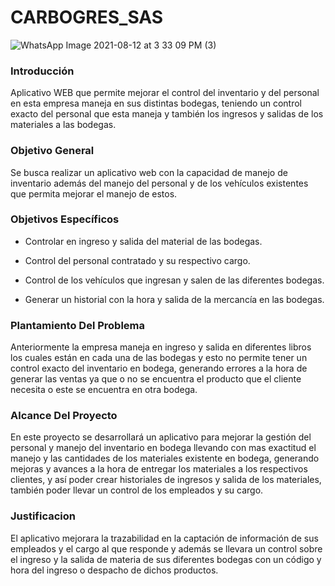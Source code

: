 # CARBOGRES_SAS


![WhatsApp Image 2021-08-12 at 3 33 09 PM (3)](https://user-images.githubusercontent.com/80849458/129266145-7b161ae1-c884-472c-9a17-4b10a77674fd.jpeg)


### Introducción
Aplicativo WEB que permite mejorar el control del inventario 
y del personal  en esta empresa maneja en sus distintas bodegas,
teniendo un control exacto del personal que esta maneja y también los ingresos y
salidas de los materiales a las bodegas.

### Objetivo General 
Se busca realizar un aplicativo web con la capacidad de manejo de inventario además del manejo del personal y de los vehículos existentes que permita mejorar el manejo de estos.

### Objetivos Específicos
-  Controlar en ingreso y salida del material de las bodegas.

- Control del personal contratado y su respectivo cargo.

- Control de los vehículos que ingresan y salen de las diferentes bodegas.

- Generar un historial con la hora y salida de la mercancía en las bodegas.

###  Plantamiento Del Problema

Anteriormente la empresa maneja en ingreso y salida en diferentes libros los cuales
están en cada una de las bodegas y esto no permite tener un control exacto del
inventario en bodega, generando errores a la hora de generar las ventas ya que o
no se encuentra el producto que el cliente necesita o este se encuentra en otra
bodega.

### Alcance Del Proyecto

En este proyecto se desarrollará un aplicativo para mejorar la gestión del personal
y manejo del inventario en bodega llevando con mas exactitud el manejo y las
cantidades de los materiales existente en bodega, generando mejoras y avances a
la hora de entregar los materiales a los respectivos clientes, y así poder crear
historiales de ingresos y salida de los materiales, también poder llevar un control
de los empleados y su cargo.

### Justificacion

El aplicativo mejorara la trazabilidad en la captación de información de sus
empleados y el cargo al que responde y además se llevara un control sobre el
ingreso y la salida de materia de sus diferentes bodegas con un código y hora del
ingreso o despacho de dichos productos.

